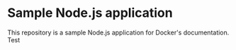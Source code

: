 # Sample Node.js application

This repository is a sample Node.js application for Docker's documentation.
Test
